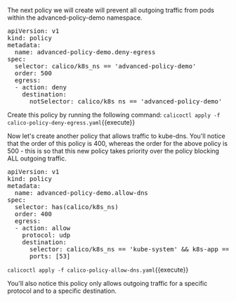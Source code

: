 The next policy we will create will prevent all outgoing traffic from pods within the advanced-policy-demo namespace.

<pre class="file">
apiVersion: v1
kind: policy
metadata:
  name: advanced-policy-demo.deny-egress
spec:
  selector: calico/k8s_ns == 'advanced-policy-demo'
  order: 500
  egress:
  - action: deny
    destination:
      notSelector: calico/k8s_ns == 'advanced-policy-demo'
</pre>

Create this policy by running the following command:
`
calicoctl apply -f calico-policy-deny-egress.yaml
`{{execute}}

Now let's create another policy that allows traffic to kube-dns.  You'll notice that the order of this policy is 400, whereas the order for the above policy is 500 - this is so that this new policy takes priority over the policy blocking ALL outgoing traffic.

<pre class="file">
apiVersion: v1
kind: policy
metadata:
  name: advanced-policy-demo.allow-dns
spec:
  selector: has(calico/k8s_ns)
  order: 400
  egress:
  - action: allow
    protocol: udp
    destination:
      selector: calico/k8s_ns == 'kube-system' && k8s-app == 'kube-dns'
      ports: [53]
</pre>

`
calicoctl apply -f calico-policy-allow-dns.yaml
`{{execute}}

You'll also notice this policy only allows outgoing traffic for a specific protocol and to a specific destination.
